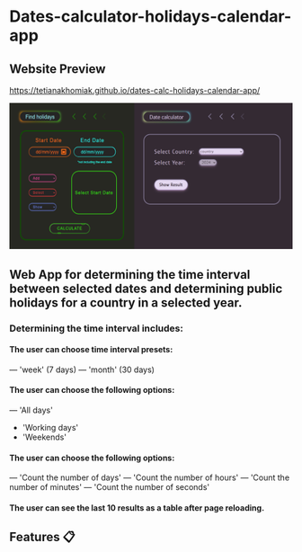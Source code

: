 # Dates-calculator-holidays-calendar-app
## Website Preview

https://tetianakhomiak.github.io/dates-calc-holidays-calendar-app/

![GitHub Logo](https://github.com/TetianaKhomiak/dates-calc-holidays-calendar-app/blob/main/website-preview.jpg?raw=true)


## Web App for determining the time interval between selected dates and determining public holidays for a country in a selected year. 

### Determining the time interval includes:

#### The user can choose time interval presets:
— 'week' (7 days)
— 'month' (30 days)

#### The user can choose the following options:
— 'All days'
- 'Working days'
- 'Weekends'

#### The user can choose the following options:
— 'Count the number of days'
— 'Count the number of hours'
— 'Count the number of minutes'
— 'Count the number of seconds'

#### The user can see the last 10 results as a table after page reloading.

## Features 📋
